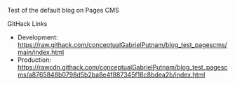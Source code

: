 Test of the default blog on Pages CMS

GitHack Links
- Development: https://raw.githack.com/conceptualGabrielPutnam/blog_test_pagescms/main/index.html
- Production: https://rawcdn.githack.com/conceptualGabrielPutnam/blog_test_pagescms/a8765848b0798d5b2ba8e4f887345f18c8bdea2b/index.html
